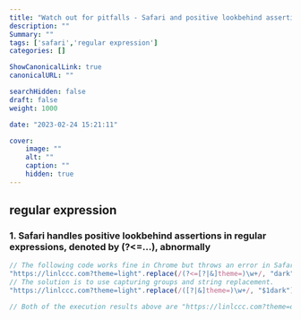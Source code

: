 ```yaml
---
title: "Watch out for pitfalls - Safari and positive lookbehind assertions"
description: ""
Summary: ""
tags: ['safari','regular expression']
categories: []

ShowCanonicalLink: true
canonicalURL: ""

searchHidden: false
draft: false
weight: 1000

date: "2023-02-24 15:21:11"

cover:
    image: ""
    alt: ""
    caption: ""
    hidden: true
---
```


## regular expression

### 1. Safari handles positive lookbehind assertions in regular expressions, denoted by (?<=...), abnormally

```js
// The following code works fine in Chrome but throws an error in Safari.
"https://linlccc.com?theme=light".replace(/(?<=[?|&]theme=)\w+/, "dark");
// The solution is to use capturing groups and string replacement.
"https://linlccc.com?theme=light".replace(/([?|&]theme=)\w+/, "$1dark");

// Both of the execution results above are "https://linlccc.com?theme=dark"
```
